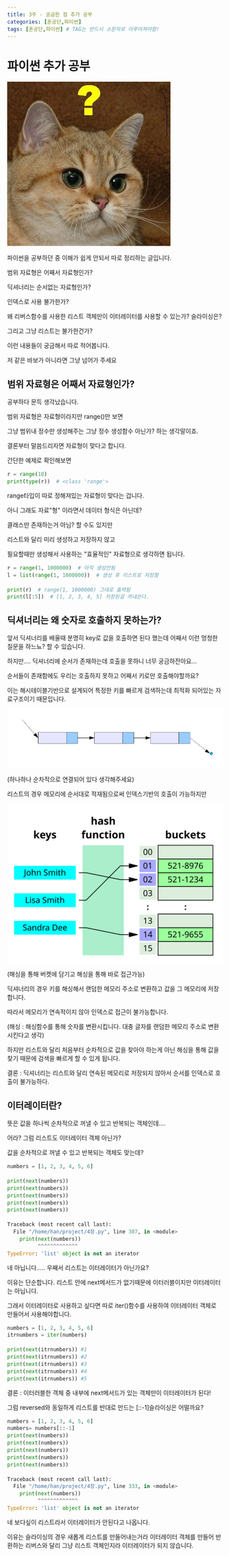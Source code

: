 ```yaml
---
title: 3주 - 궁금한 점 추가 공부
categories: [혼공단,파이썬]
tags: [혼공단,파이썬] # TAG는 반드시 소문자로 이루어져야함!
---
```


# 파이썬 추가 공부

![](..\assets\img\post\혼공단\파이썬\3주%20사진\물음표.jpg)

파이썬을 공부하던 중 이해가 쉽게 안되서 따로 정리하는 글입니다.

범위 자료형은 어째서 자료형인가?

딕셔너리는 순서없는 자료형인가? 

인덱스로 사용 불가한가?

왜 리버스함수를 사용한 리스트 객체만이 이터레이터를 사용할 수 있는가? 슬라이싱은?

그리고 그냥 리스트는 불가한건가?

이런 내용들이 궁금해서 따로 적어봅니다.

저 같은 바보가 아니라면 그냥 넘어가 주세요

## 범위 자료형은 어째서 자료형인가?

공부하다 문득 생각났습니다.

범위 자료형은 자료형이라지만 range()만 보면

그냥 범위내 정수만 생성해주는 그냥 정수 생성함수 아닌가? 하는 생각말이죠.

결론부터 말씀드리자면 자료형이 맞다고 합니다.

간단한 예제로 확인해보면

```python
r = range(10)
print(type(r))  # <class 'range'>
```

range타입이 따로 정해져있는 자료형이 맞다는 겁니다.

아니 그래도 자료"형" 이라면서 데이터 형식은 아닌데? 

클래스만 존재하는거 아님? 할 수도 있지만

리스트와 달리 미리 생성하고 저장하지 않고 

필요할때만 생성해서 사용하는 "효율적인" 자료형으로 생각하면 됩니다.

```python
r = range(1, 1000000)  # 아직 생성안됨
l = list(range(1, 1000000))  # 생성 후 리스트로 저장함

print(r)  # range(1, 1000000) 그대로 출력됨
print(l[:5])  # [1, 2, 3, 4, 5] 저장된걸 꺼내쓴다.
```

## 딕셔너리는 왜 숫자로 호출하지 못하는가?

앞서 딕셔너리를 배울때 분명히 key로 값을 호출하면 된다 했는데 어째서 이런 멍청한 질문을 하느뇨? 할 수 있습니다.

하지만.... 딕셔너리에 순서가 존재하는데 호출을 못하니 너무 궁금하잔아요...

순서들이 존재함에도 우리는 호출하지 못하고 어째서 키로만 호출해야할까요?

이는 해시테이블기반으로 설계되어 특정한 키를 빠르게 검색하는데 최적화 되어있는 자료구조이기 때문입니다.

![](..\assets\img\post\혼공단\파이썬\3주%20사진\리스트.png)

(하나하나 순차적으로 연결되어 있다 생각해주세요)

리스트의 경우 메모리에 순서대로 적재됨으로써 인덱스기반의 호출이 가능하지만 

![](..\assets\img\post\혼공단\파이썬\3주%20사진\해시테이블.png)

(해싱을 통해 버켓에 담기고 해싱을 통해 바로 접근가능)

딕셔너리의 경우 키를 해싱해서 랜덤한 메모리 주소로 변환하고 값을 그 메모리에 저장합니다. 

따라서 메모리가 연속적이지 않아 인덱스로 접근이 불가능합니다.

(해싱 : 해싱함수를 통해 숫자를 변환시킵니다. 대충 글자를 랜덤한 메모리 주소로 변환시킨다고 생각)

하지만 리스트와 달리 처음부터 순차적으로 값을 찾아야 하는게 아닌 해싱을 통해 값을 찾기 때문에 검색을 빠르게 할 수 있게 됩니다.

결론 : 딕셔너리는 리스트와 달리 연속된 메모리로 저장되지 않아서 순서를 인덱스로 호출이 불가능하다.

## 이터레이터란?

뜻은 값을 하나씩 순차적으로 꺼낼 수 있고 반복되는 객체인데....

어라? 그럼 리스트도 이터레이터 객체 아닌가?

값을 순차적으로 꺼낼 수 있고 반복되는 객체도 맞는데?

```python
numbers = [1, 2, 3, 4, 5, 6]

print(next(numbers))
print(next(numbers))
print(next(numbers))
print(next(numbers))
print(next(numbers))

Traceback (most recent call last):
  File "/home/han/project/4장.py", line 307, in <module>
    print(next(numbers))
          ^^^^^^^^^^^^^
TypeError: 'list' object is not an iterator
```

네 아닙니다..... 우째서 리스트는 이터레이터가 아닌가요?

이유는 단순합니다. 리스트 안에 next메서드가 없기때문에 이터러블이지만 이터레이터는 아닙니다.

그래서 이터레이터로 사용하고 싶다면 따로 iter()함수를 사용하여 이터레이터 객체로 만들어서 사용해야합니다.

```python
numbers = [1, 2, 3, 4, 5, 6]
itrnumbers = iter(numbers)

print(next(itrnumbers)) #1
print(next(itrnumbers)) #2 
print(next(itrnumbers)) #3
print(next(itrnumbers)) #4
print(next(itrnumbers)) #5
```

결론 : 이터러블한 객체 중 내부에 next메서드가 있는 객체만이 이터레이터가 된다!

그럼 reversed와 동일하게 리스트를 반대로 만드는 [::-1]슬라이싱은 어떨까요?

```python
numbers = [1, 2, 3, 4, 5, 6]
numbers= numbers[::-1]
print(next(numbers)) 
print(next(numbers)) 
print(next(numbers)) 
print(next(numbers)) 
print(next(numbers)) 

Traceback (most recent call last):
  File "/home/han/project/4장.py", line 333, in <module>
    print(next(numbers)) 
          ^^^^^^^^^^^^^
TypeError: 'list' object is not an iterator
```

네 보다싶이 리스트라서 이터레이터가 안된다고 나옵니다.

이유는 슬라이싱의 경우 새롭게 리스트를 만들어내는거라 이터레이터 객체를 만들어 반환하는 리버스와 달리 그냥 리스트 객체인지라 이터레이터가 되지 않습니다.
